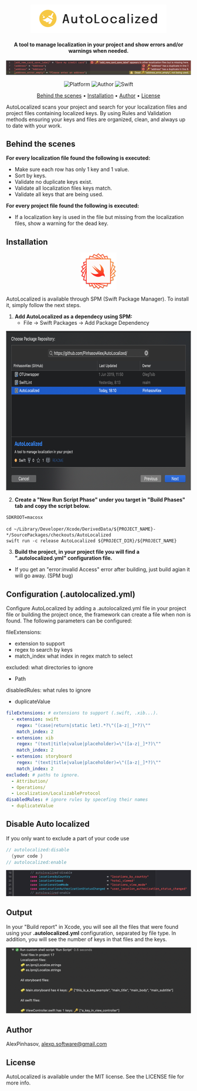 
<p align="center">
<img src="/Images/AutoLocalizedLogo.png" width="370" height="77">
</p>
<h4 align="center">A tool to manage localization in your project and show errors and/or warnings when needed.</h4>
<p align="center">
<img src="/Images/Example.png">
</p>

<p align="center">
  <img alt="Platform" src="https://img.shields.io/cocoapods/p/EqualableGeneric.svg">
  <img alt="Author" src="https://img.shields.io/badge/author-Alex Pinhasov-blue.svg">
  <img alt="Swift" src="https://img.shields.io/badge/swift-5.0%2B-orange.svg">
</p>

<p align="center">
  <a href="#behindthescenes">Behind the scenes</a> •
  <a href="#installation">Installation</a> •
  <a href="#author">Author</a> •
  <a href="#license">License</a>
</p>

AutoLocalized scans your project and search for your localization files and project files containing localized keys. By using Rules and Validation methods ensuring your keys and files are organized, clean, and always up to date with your work.
## Behind the scenes

<b>For every localization file found the following is executed:</b>
- Make sure each row has only 1 key and 1 value.
- Sort by keys.
- Validate no duplicate keys exist.
- Validate all localization files keys match.
- Validate all keys that are being used.

<b>For every project file found the following is executed:</b>
- If a localization key is used in the file but missing from the localization files, show a warning for the dead key.

## Installation
<p align="center">
<img src="/Images/spi.png" width="100" height="100">
</p>
AutoLocalized is available through SPM (Swift Package Manager). To install it, simply follow the next steps.

1. <b>Add AutoLocalized as a dependecy using SPM:</b>
   - File -> Swift Packages -> Add Package Dependency

<p align="left">
<img src="/Images/SPM.png" width="730" height="434">
</p>

2. <b>Create a "New Run Script Phase" under you target in "Build Phases" tab and copy the script below.</b>

```Shell
SDKROOT=macosx

cd ~/Library/Developer/Xcode/DerivedData/${PROJECT_NAME}-*/SourcePackages/checkouts/AutoLocalized
swift run -c release AutoLocalized ${PROJECT_DIR}/${PROJECT_NAME}

```

3. <b>Build the project, in your project file you will find a ".autolocalized.yml" configuration file.</b>
* If you get an "error:invalid Access" error after building, just build agian it will go away. (SPM bug)

## Configuration (.autolocalized.yml)

Configure AutoLocalized by adding a .autolocalized.yml file in your project file or building the project once, the framework can create a file when non is found. The following parameters can be configured:

fileExtensions: 
  - extension to support
  - regex to search by keys
  - match_index what index in regex match to select
  
excluded: what directories to ignore        
  - Path
  
disabledRules: what rules to ignore        
  - duplicateValue
```yaml
fileExtensions: # extensions to support (.swift, .xib...).
  - extension: swift
    regex: "(case|return|static let).*?\"([a-z|_]*?)\""
    match_index: 2
  - extension: xib
    regex: "(text|title|value|placeholder)=\"([a-z|_]*?)\""
    match_index: 2
  - extension: storyboard
    regex: "(text|title|value|placeholder)=\"([a-z|_]*?)\""
    match_index: 2
excluded: # paths to ignore.
  - Attribution/
  - Operations/
  - Localization/LocalizableProtocol
disabledRules: # ignore rules by specefing their names
  - duplicateValue
```
  
## Disable Auto localized

If you only want to exclude a part of your code use
```swift
// autolocalized:disable
  {your code }
// autolocalized:enable
```

<p align="left">
<img src="/Images/autolocalized_disable.png">
</p>  

## Output

In your "Build report" in Xcode, you will see all the files that were found using your <b>.autolocalized.yml</b> configuration, separated by file type. In addition, you will see the number of keys in that files and the keys.

<p align="left">
<img src="/Images/Terminal output.png">
</p>  

## Author

AlexPinhasov, alexp.software@gmail.com

## License

AutoLocalized is available under the MIT license. See the LICENSE file for more info.

